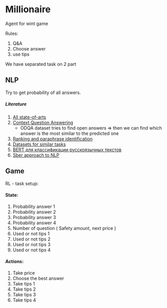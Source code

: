 # Millionaire

Agent for wint game

Rules:

1) Q&A
2) Choose answer
3) use tips

We have separated task on 2 part

## NLP

Try to get probability of all answers.

##### Literature
1. [All state-of-arts](https://paperswithcode.com/task/answer-selection)
2. [Context Question Answering](http://docs.deeppavlov.ai/en/master/features/skills/odqa.html?highlight=Answer%20Selection)
   * ODQA dataset tries to find open answers => then we can find which answer is the most similar to the predicted one
3. [Ranking and paraphrase identification](http://docs.deeppavlov.ai/en/master/features/models/neural_ranking.html)
4. [Datasets for similar tasks](https://russiansuperglue.com/ru/tasks/)
5. [BERT для классификации русскоязычных текстов](https://habr.com/ru/post/567028/)
6. [Sber approach to NLP](https://habr.com/ru/company/sberbank/blog/567776/)

## Game

RL - task setup:

#### State:
1. Probability answer 1
2. Probability answer 2
3. Probability answer 3
4. Probability answer 4
5. Number of question ( Safety amount, next price )
6. Used or not tips 1
7. Used or not tips 2
8. Used or not tips 3
9. Used or not tips 4

#### Actions:
1. Take price
2. Choose the best answer
3. Take tips 1
3. Take tips 2
3. Take tips 3
3. Take tips 4
